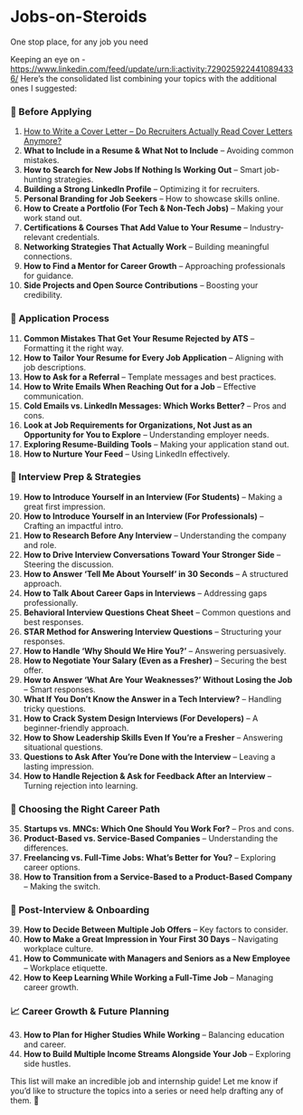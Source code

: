 # Jobs-on-Steroids
One stop place, for any job you need

Keeping an eye on - https://www.linkedin.com/feed/update/urn:li:activity:7290259224410894336/
Here’s the consolidated list combining your topics with the additional ones I suggested:  

### **📌 Before Applying**  
1. [How to Write a Cover Letter – Do Recruiters Actually Read Cover Letters Anymore?](https://dev.to/beingwizard/how-to-write-a-cover-letter-do-recruiters-actually-read-cover-letters-anymore-o4e)
2. **What to Include in a Resume & What Not to Include** – Avoiding common mistakes.  
3. **How to Search for New Jobs If Nothing Is Working Out** – Smart job-hunting strategies.  
4. **Building a Strong LinkedIn Profile** – Optimizing it for recruiters.  
5. **Personal Branding for Job Seekers** – How to showcase skills online.  
6. **How to Create a Portfolio (For Tech & Non-Tech Jobs)** – Making your work stand out.  
7. **Certifications & Courses That Add Value to Your Resume** – Industry-relevant credentials.  
8. **Networking Strategies That Actually Work** – Building meaningful connections.  
9. **How to Find a Mentor for Career Growth** – Approaching professionals for guidance.  
10. **Side Projects and Open Source Contributions** – Boosting your credibility.  

### **🎯 Application Process**  
11. **Common Mistakes That Get Your Resume Rejected by ATS** – Formatting it the right way.  
12. **How to Tailor Your Resume for Every Job Application** – Aligning with job descriptions.  
13. **How to Ask for a Referral** – Template messages and best practices.  
14. **How to Write Emails When Reaching Out for a Job** – Effective communication.  
15. **Cold Emails vs. LinkedIn Messages: Which Works Better?** – Pros and cons.  
16. **Look at Job Requirements for Organizations, Not Just as an Opportunity for You to Explore** – Understanding employer needs.  
17. **Exploring Resume-Building Tools** – Making your application stand out.  
18. **How to Nurture Your Feed** – Using LinkedIn effectively.  

### **📝 Interview Prep & Strategies**  
19. **How to Introduce Yourself in an Interview (For Students)** – Making a great first impression.  
20. **How to Introduce Yourself in an Interview (For Professionals)** – Crafting an impactful intro.  
21. **How to Research Before Any Interview** – Understanding the company and role.  
22. **How to Drive Interview Conversations Toward Your Stronger Side** – Steering the discussion.  
23. **How to Answer ‘Tell Me About Yourself’ in 30 Seconds** – A structured approach.  
24. **How to Talk About Career Gaps in Interviews** – Addressing gaps professionally.  
25. **Behavioral Interview Questions Cheat Sheet** – Common questions and best responses.  
26. **STAR Method for Answering Interview Questions** – Structuring your responses.  
27. **How to Handle ‘Why Should We Hire You?’** – Answering persuasively.  
28. **How to Negotiate Your Salary (Even as a Fresher)** – Securing the best offer.  
29. **How to Answer ‘What Are Your Weaknesses?’ Without Losing the Job** – Smart responses.  
30. **What If You Don’t Know the Answer in a Tech Interview?** – Handling tricky questions.  
31. **How to Crack System Design Interviews (For Developers)** – A beginner-friendly approach.  
32. **How to Show Leadership Skills Even If You’re a Fresher** – Answering situational questions.  
33. **Questions to Ask After You’re Done with the Interview** – Leaving a lasting impression.  
34. **How to Handle Rejection & Ask for Feedback After an Interview** – Turning rejection into learning.  

### **🏢 Choosing the Right Career Path**  
35. **Startups vs. MNCs: Which One Should You Work For?** – Pros and cons.  
36. **Product-Based vs. Service-Based Companies** – Understanding the differences.  
37. **Freelancing vs. Full-Time Jobs: What’s Better for You?** – Exploring career options.  
38. **How to Transition from a Service-Based to a Product-Based Company** – Making the switch.  

### **🚀 Post-Interview & Onboarding**  
39. **How to Decide Between Multiple Job Offers** – Key factors to consider.  
40. **How to Make a Great Impression in Your First 30 Days** – Navigating workplace culture.  
41. **How to Communicate with Managers and Seniors as a New Employee** – Workplace etiquette.  
42. **How to Keep Learning While Working a Full-Time Job** – Managing career growth.  

### **📈 Career Growth & Future Planning**  
43. **How to Plan for Higher Studies While Working** – Balancing education and career.  
44. **How to Build Multiple Income Streams Alongside Your Job** – Exploring side hustles.  

This list will make an incredible job and internship guide! Let me know if you’d like to structure the topics into a series or need help drafting any of them. 🚀
